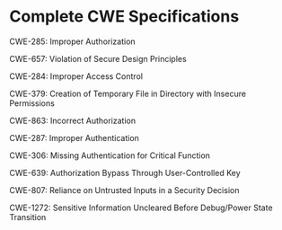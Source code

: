 

# Complete CWE Specifications

CWE-285: Improper Authorization

CWE-657: Violation of Secure Design Principles

CWE-284: Improper Access Control

CWE-379: Creation of Temporary File in Directory with Insecure Permissions

CWE-863: Incorrect Authorization

CWE-287: Improper Authentication

CWE-306: Missing Authentication for Critical Function

CWE-639: Authorization Bypass Through User-Controlled Key

CWE-807: Reliance on Untrusted Inputs in a Security Decision

CWE-1272: Sensitive Information Uncleared Before Debug/Power State Transition